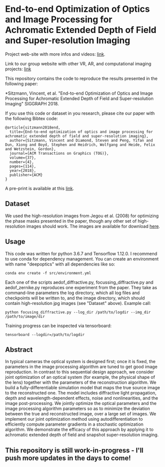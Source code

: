 # End-to-end Optimization of Optics and Image Processing for Achromatic Extended Depth of Field and Super-resolution Imaging
Project web-site with more infos and videos: [link](https://vsitzmann.github.io/deepoptics/).

Link to our group website with other VR, AR, and computational imaging projects: [link](http://www.computationalimaging.org/)

This repository contains the code to reproduce the results presented in the following paper:

*Sitzmann, Vincent, et al. "End-to-end Optimization of Optics and Image Processing for Achromatic Extended Depth of Field and Super-resolution Imaging" SIGGRAPH 2018.

If you use this code or dataset in you research, please cite our paper with the following Bibtex code:

```
@article{sitzmann2018end,
  title={End-to-end optimization of optics and image processing for achromatic extended depth of field and super-resolution imaging},
  author={Sitzmann, Vincent and Diamond, Steven and Peng, Yifan and Dun, Xiong and Boyd, Stephen and Heidrich, Wolfgang and Heide, Felix and Wetzstein, Gordon},
  journal={ACM Transactions on Graphics (TOG)},
  volume={37},
  number={4},
  pages={114},
  year={2018},
  publisher={ACM}
}
```
A pre-print is available at this [link](https://dl.acm.org/citation.cfm?id=3201333&picked=formats).

## Dataset
We used the high-resolution images from Jegou et al. (2008) for optimizing the phase masks presented in the paper, though any other set of high-resolution images should work. The images are available for download [here](http://lear.inrialpes.fr/~jegou/data.php).

## Usage
This code was written for python 3.6.7 and Tensorflow 1.12.0. 
I recommend to use conda for dependency management. You can create an environment with name "deepoptics" with all dependencies like so:
```
conda env create -f src/environment.yml
```

Each one of the scripts aedof_diffractive.py, focussing_diffractive.py and aedof_zernike.py reproduces one experiment 
from the paper. They take as command-line parameters the log directory, which all log files and checkpoints will be written to,
and the image directory, which should contain high-resolution jpg images (see "Dataset" above). Example call:
```
python focusing_diffractive.py --log_dir /path/to/logdir --img_dir /path/to/image/dir
```
Training progress can be inspected via tensorboard:
```
tensorboard --logdir=/path/to/logdir
```

## Abstract
In typical cameras the optical system is designed first; once it is fixed, the parameters in the image processing algorithm are tuned to get good image reproduction. In contrast to this sequential design approach, we consider joint optimization of an optical system (for example, the physical shape of the lens) together with the parameters of the reconstruction algorithm. We build a fully-differentiable simulation model that maps the true source image to the reconstructed one. The model includes diffractive light propagation, depth and wavelength-dependent effects, noise and nonlinearities, and the image post-processing. We jointly optimize the optical parameters and the image processing algorithm parameters so as to minimize the deviation between the true and reconstructed image, over a large set of images. We implement our joint optimization method using autodifferentiation to efficiently compute parameter gradients in a stochastic optimization algorithm. We demonstrate the efficacy of this approach by applying it to achromatic extended depth of field and snapshot super-resolution imaging.

## This repository is still work-in-progress - I'll push more updates in the days to come!
